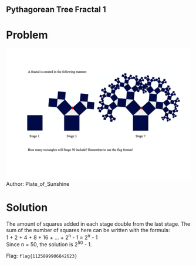 ## Pythagorean Tree Fractal 1
# Problem
![Pythagorean Tree Fractal 1](./images/Pythagorean_Tree_Fractal.png)
Author: Plate_of_Sunshine

# Solution
The amount of squares added in each stage double from the last stage. The sum of the number of squares here can be written with the formula:<br />
1 + 2 + 4 + 8 + 16 + … + 2<sup>n</sup> - 1 = 2<sup>n</sup> - 1<br />
Since n = 50, the solution is 2<sup>50</sup> - 1.

Flag: `flag{1125899906842623}`
